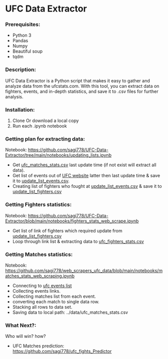 # UFC Data Extractor
### Prerequisites:
 - Python 3
 - Pandas
 - Numpy
 - Beautiful soup
 - tqdm

### Description:
UFC Data Extractor is a Python script that makes it easy to gather and analyze data from the ufcstats.com. With this tool, you can extract data on fighters, events, and in-depth statistics, and save it to .csv files for further analysis.

### Installation:
1. Clone Or download a local copy
2. Run each .ipynb notebook

### Getting plan for extracting data:
Notebook: https://github.com/sagi778/UFC-Data-Extractor/tree/main/notebooks/updating_lists.ipynb
- Get [ufc_matches_stats.csv](https://github.com/sagi778/UFC-Data-Extractor/blob/main/data/ufc_matches_stats.csv) last update time (if not exist will extract all data). 
- Get list of events out of [UFC website](http://www.ufcstats.com/statistics/events/completed) latter then last update time & save it to [update_list_events.csv](https://github.com/sagi778/UFC-Data-Extractor/blob/main/data/update_list_events.csv).
- Creating list of fighters who fought at [update_list_events.csv](https://github.com/sagi778/UFC-Data-Extractor/blob/main/data/update_list_events.csv) & save it to [update_list_fighters.csv](https://github.com/sagi778/UFC-Data-Extractor/blob/main/data/update_list_fighters.csv)

### Getting Fighters statistics:
Notebook: https://github.com/sagi778/UFC-Data-Extractor/blob/main/notebooks/fighters_stats_web_scrape.ipynb
- Get list of link of fighters which required update from [update_list_fighters.csv](https://github.com/sagi778/UFC-Data-Extractor/blob/main/data/update_list_fighters.csv)
- Loop through link list & extracting data to [ufc_fighters_stats.csv](https://github.com/sagi778/UFC-Data-Extractor/blob/main/data/ufc_fighters_stats.csv)

### Getting Matches statistics:
Notebook: https://github.com/sagi778/web_scrapers_ufc_data/blob/main/notebooks/matches_stats_web_scraping.ipynb
- Connecting to [ufc events list](http://www.ufcstats.com/statistics/events/completed)
- Collecting events links.
- Collecting matches list from each event.
- converting each match to single data row.
- Stacking all rows to data set. 
- Saving data to local path: ../data/ufc_matches_stats.csv

### What Next?: 
Who will win? how?
- UFC Matches prediction: https://github.com/sagi778/ufc_fights_Predictor
